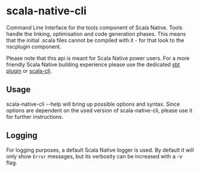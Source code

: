 # scala-native-cli

Command Line Interface for the tools component of Scala Native. Tools handle the linking, optimisation and code generation phases. 
This means that the initial .scala files cannot be compiled with it - for that look to the nscplugin component. 

Please note that this api is meant for Scala Native power users. For a more friendly Scala Native building experience please use 
the dedicated [sbt plugin](https://scala-native.readthedocs.io/en/stable/user/sbt.html#minimal-sbt-project) or [scala-cli](https://scala-cli.virtuslab.org).

## Usage

scala-native-cli --help will bring up possible options and syntax. 
Since options are dependent on the used version of scala-native-cli, please use it for further instructions.

## Logging 

For logging purposes, a default Scala Native logger is used. By default it will only show `Error` messages, but its verbosity can be increased with a -v flag.


